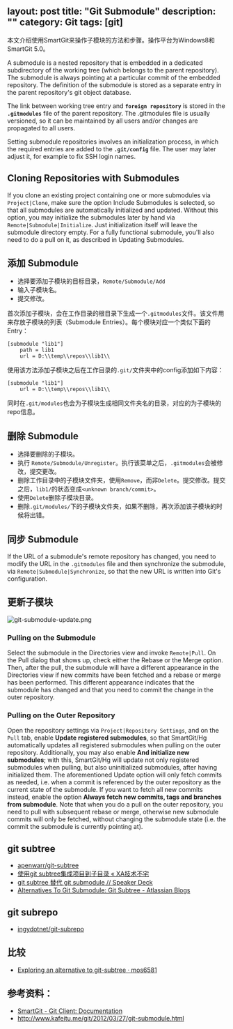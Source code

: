 layout: post
title: "Git Submodule"
description: ""
category: Git
tags: [git]
---

本文介绍使用SmartGit来操作子模块的方法和步骤。操作平台为Windows8和SmartGit 5.0。

A submodule is a nested repository that is embedded in a dedicated subdirectory of the working tree (which belongs to the parent repository). The submodule is always pointing at a particular commit of the embedded repository. The definition of the submodule is stored as a separate entry in the parent repository's git object database.

The link between working tree entry and __`foreign repository`__ is stored in the __`.gitmodules`__ file of the parent repository. The .gitmodules file is usually versioned, so it can be maintained by all users and/or changes are propagated to all users.

Setting submodule repositories involves an initialization process, in which the required entries are added to the __`.git/config`__ file. The user may later adjust it, for example to fix SSH login names.

<!-- more -->

## Cloning Repositories with Submodules

If you clone an existing project containing one or more submodules via `Project|Clone`, make sure the option Include Submodules is selected, so that all submodules are automatically initialized and updated. Without this option, you may initialize the submodules later by hand via `Remote|Submodule|Initialize`. Just initialization itself will leave the submodule directory empty. For a fully functional submodule, you'll also need to do a pull on it, as described in Updating Submodules.

## 添加 Submodule

- 选择要添加子模块的目标目录，`Remote/Submodule/Add`
- 输入子模块名。
- 提交修改。

首次添加子模块，会在工作目录的根目录下生成一个`.gitmodules`文件。该文件用来存放子模块的列表（Submodule Entries）。每个模块对应一个类似下面的Entry：

	[submodule "lib1"]
		path = lib1
		url = D:\\temp\\repos\\lib1\\

使用该方法添加子模块之后在工作目录的`.git/`文件夹中的config添加如下内容：

	[submodule "lib1"]
		url = D:\\temp\\repos\\lib1\\

同时在`.git/modules`也会为子模块生成相同文件夹名的目录，对应的为子模块的repo信息。

## 删除 Submodule

- 选择要删除的子模块。
- 执行 `Remote/Submodule/Unregister`。执行该菜单之后，`.gitmodules`会被修改，提交更改。
- 删除工作目录中的子模块文件夹，使用`Remove`，而非`Delete`。提交修改。提交之后，`lib1/`的状态变成`<unknown branch/commit>`。
- 使用`Delete`删除子模块目录。
- 删除`.git/modules/`下的子模块文件夹，如果不删除，再次添加该子模块的时候将出错。

## 同步 Submodule

If the URL of a submodule's remote repository has changed, you need to modify the URL in the `.gitmodules` file and then synchronize the submodule, via `Remote|Submodule|Synchronize`, so that the new URL is written into Git's configuration.

## 更新子模块

![git-submodule-update.png](http://johnnyimages.qiniudn.com/git-submodule-update.png)

### Pulling on the Submodule

Select the submodule in the Directories view and invoke `Remote|Pull`. On the Pull dialog that shows up, check either the Rebase or the Merge option. Then, after the pull, the submodule will have a different appearance in the Directories view if new commits have been fetched and a rebase or merge has been performed. This different appearance indicates that the submodule has changed and that you need to commit the change in the outer repository.

### Pulling on the Outer Repository

Open the repository settings via `Project|Repository Settings`, and on the `Pull` tab, enable **Update registered submodules**, so that SmartGit/Hg automatically updates all registered submodules when pulling on the outer repository. Additionally, you may also enable **And initialize new submodules**; with this, SmartGit/Hg will update not only registered submodules when pulling, but also uninitialized submodules, after having initialized them. The aforementioned Update option will only fetch commits as needed, i.e. when a commit is referenced by the outer repository as the current state of the submodule. If you want to fetch all new commits instead, enable the option **Always fetch new commits, tags and branches from submodule**. Note that when you do a pull on the outer repository, you need to pull with subsequent rebase or merge, otherwise new submodule commits will only be fetched, without changing the submodule state (i.e. the commit the submodule is currently pointing at).

## git subtree

- [apenwarr/git-subtree](https://github.com/apenwarr/git-subtree)
- [使用git subtree集成项目到子目录 « XA技术不宅](http://aoxuis.me/posts/2013/08/07/git-subtree/)
- [git subtree 替代 git submodule // Speaker Deck](https://speakerdeck.com/cloudsben/git-subtree-ti-dai-git-submodule)
- [Alternatives To Git Submodule: Git Subtree - Atlassian Blogs](http://blogs.atlassian.com/2013/05/alternatives-to-git-submodule-git-subtree/)

## git subrepo

- [ingydotnet/git-subrepo](https://github.com/ingydotnet/git-subrepo)

## 比较

- [Exploring an alternative to git-subtree · mos6581](http://www.mos6581.org/git_subtree_alternative)

## 参考资料：

- [SmartGit - Git Client: Documentation](http://www.syntevo.com/smartgithg/documentation/5/show?page=submodules)
- <http://www.kafeitu.me/git/2012/03/27/git-submodule.html>

